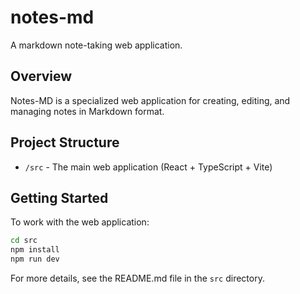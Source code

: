 # notes-md

A markdown note-taking web application.

## Overview

Notes-MD is a specialized web application for creating, editing, and managing notes in Markdown format.

## Project Structure

- `/src` - The main web application (React + TypeScript + Vite)

## Getting Started

To work with the web application:

```bash
cd src
npm install
npm run dev
```

For more details, see the README.md file in the `src` directory.
